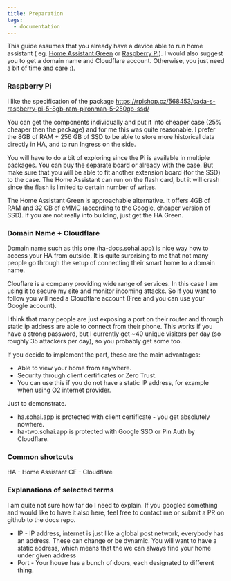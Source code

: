 ```yaml
---
title: Preparation
tags:
  - documentation
---
```


This guide assumes that you already have a device able to run home assistant ( eg.
[Home Assistant Green](https://www.home-assistant.io/green/) or [Raspberry Pi](https://www.raspberrypi.com/)).
I would also suggest you to get a domain name and Cloudflare account.
Otherwise, you just need a bit of time and care :).

### Raspberry Pi

I like the specification of the package
https://rpishop.cz/568453/sada-s-raspberry-pi-5-8gb-ram-pironman-5-250gb-ssd/

You can get the components individually and put it into cheaper case (25% cheaper then the package) and for me this was
quite reasonable. I prefer the 8GB of RAM + 256 GB of SSD to be able to store more historical data directly in HA, and to run Ingress on the side.

You will have to do a bit of exploring since the Pi is available in multiple packages. You can buy the separate board or already with the case. But make sure that
you will be able to fit another extension board (for the SSD) to the case. The Home Assistant can run on the flash card, but it will
crash since the flash is limited to certain number of writes.

The Home Assistant Green is approachable alternative. It offers 4GB of RAM and 32 GB of eMMC (according to the Google, cheaper version of SSD).
If you are not really into building, just get the HA Green.

### Domain Name + Cloudflare

Domain name such as this one (ha-docs.sohai.app) is nice way how to access your HA from outside. It is quite surprising to me that
not many people go through the setup of connecting their smart home to a domain name.

Clouflare is a company providing wide range of services. In this case I am using it to secure my site and monitor incoming attacks.
So if you want to follow you will need a Cloudflare account (Free and you can use your Google account).

I think that many people are just exposing a port on their router and through static ip address are able to connect from their phone.
This works if you have a strong password, but I currently get  ~40 unique visitors per day (so roughly 35 attackers per day), so you probably get some too.

If you decide to implement the part, these are the main advantages:

- Able to view your home from anywhere.
- Security through client certificates or Zero Trust.
- You can use this if you do not have a static IP address, for example when using O2 internet provider.

Just to demonstrate.

- ha.sohai.app is protected with client certificate - you get absolutely nowhere.
- ha-two.sohai.app is protected with Google SSO or Pin Auth by Cloudflare.
### Common shortcuts

HA - Home Assistant
CF - Cloudflare

### Explanations of selected terms
I am quite not sure how far do I need to explain. If you googled something and would like to have it also here, feel free to contact me or submit a PR on github to the docs repo.

- IP - IP address, internet is just like a global post network, everybody has an address. These can change or be dynamic. You will want to have a static address, which means that the we can always find your home under given address
- Port - Your house has a bunch of doors, each designated to different thing. 
